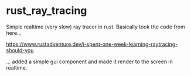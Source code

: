 # rust_ray_tracing

Simple realtime (very slow) ray tracer in rust. Basically took the code from here...

https://www.rustadventure.dev/i-spent-one-week-learning-raytracing-should-you

... added a simple gui component and made it render to the screen in realtime.
